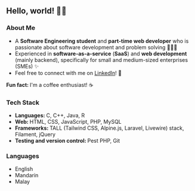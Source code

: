 <h2>Hello, world! 👋🏻</h2>

<h3>About Me</h3>
<ul>
    <li>A <strong>Software Engineering student</strong> and <strong>part-time web developer</strong> who is passionate about software development and problem solving 🧑🏻‍💻</li>
    <li>Experienced in <strong>software-as-a-service</strong> (<strong>SaaS</strong>) and <strong>web development</strong> (mainly backend), specifically for small and medium-sized enterprises (SMEs) ✨</li>
    <li>Feel free to connect with me on <a href="https://www.linkedin.com/in/kho-de-xin">LinkedIn</a>! 🤗</li>
</ul>
<strong>Fun fact: </strong>I'm a coffee enthusiast! ☕

<h3>Tech Stack</h3>
<ul>
    <li><strong>Languages: </strong>C, C++, Java, R</li>
    <li><strong>Web: </strong>HTML, CSS, JavaScript, PHP, MySQL</li>
    <li><strong>Frameworks: </strong>TALL (Tailwind CSS, Alpine.js, Laravel, Livewire) stack, Filament, jQuery</li>
    <li><strong>Testing and version control: </strong>Pest PHP, Git</li>
</ul>

<h3>Languages</h3>
<ul>
    <li>English</li>
    <li>Mandarin</li>
    <li>Malay</li>
</ul>
